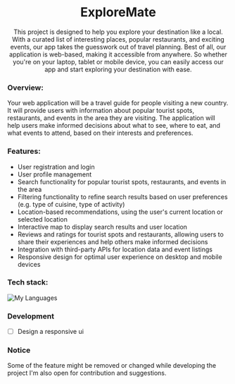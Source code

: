<h1 align='center'>ExploreMate</h1>
<p align='center'>This project is designed to help you explore your destination like a local. With a curated list of interesting places, popular restaurants, and exciting events, our app takes the guesswork out of travel planning. Best of all, our application is web-based, making it accessible from anywhere. So whether you're on your laptop, tablet or mobile device, you can easily access our app and start exploring your destination with ease.</p>

### Overview:
Your web application will be a travel guide for people visiting a new country. It will provide users with information about popular tourist spots, restaurants, and events in the area they are visiting. The application will help users make informed decisions about what to see, where to eat, and what events to attend, based on their interests and preferences.

### Features:
* User registration and login
* User profile management
* Search functionality for popular tourist spots, restaurants, and events in the area
* Filtering functionality to refine search results based on user preferences (e.g. type of cuisine, type of activity)
* Location-based recommendations, using the user's current location or selected location
* Interactive map to display search results and user location
* Reviews and ratings for tourist spots and restaurants, allowing users to share their experiences and help others make informed decisions
* Integration with third-party APIs for location data and event listings
* Responsive design for optimal user experience on desktop and mobile devices

### Tech stack:
![My Languages](https://skillicons.dev/icons?i=react,nextjs,supabase,typescript&theme=dark)

### Development
- [ ] Design a responsive ui

### Notice
Some of the feature might be removed or changed while developing the project I'm also open for contribution and suggestions.
